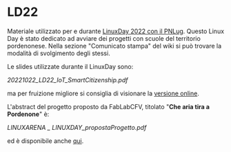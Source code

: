 # LD22
Materiale utilizzato per e durante [LinuxDay 2022 con il PNLug](https://wiki.pnlug.it/index.php?title=Linux_Day_2022).
Questo Linux Day è stato dedicato ad avviare dei progetti con scuole del territorio pordenonese.
Nella sezione "Comunicato stampa" del wiki si può trovare la modalità di svolgimento degli stessi.

Le slides utilizzate durante il LinuxDay sono:

_20221022_LD22_IoT_SmartCitizenship.pdf_

ma per fruizione migliore si consiglia di visionare la [versione online](https://bit.ly/FabLabCFV_LD22_slides).

L'abstract del progetto proposto da FabLabCFV, titolato "**Che aria tira a Pordenone**" è:

_LINUXARENA _ LINUXDAY_propostaProgetto.pdf_

ed è disponibile anche [qui](https://bit.ly/FabLabCFV_LD22_PropostaProgetto).
